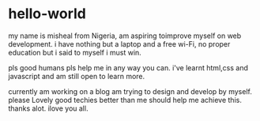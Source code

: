 # hello-world

my name is misheal from Nigeria, am aspiring toimprove myself on web development.
i have nothing but a laptop and a free wi-Fi, no proper education but i said to myself i must win.

pls good humans pls help me in any way you can.
i've learnt html,css and javascript and am still open to learn more.

currently am working on  a blog am trying to design and develop by myself.
please Lovely good techies better than me should help me achieve this. thanks alot.
ilove you all.
